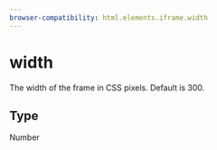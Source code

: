 ```yaml
---
browser-compatibility: html.elements.iframe.width
---
```


# width

The width of the frame in CSS pixels. Default is 300.

## Type

Number
